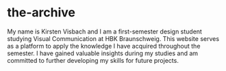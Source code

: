 # the-archive
My name is Kirsten Visbach and I am a first-semester design student studying Visual Communication at HBK Braunschweig. This website serves as a platform to apply the knowledge I have acquired throughout the semester. I have gained valuable insights during my studies and am committed to further developing my skills for future projects.

